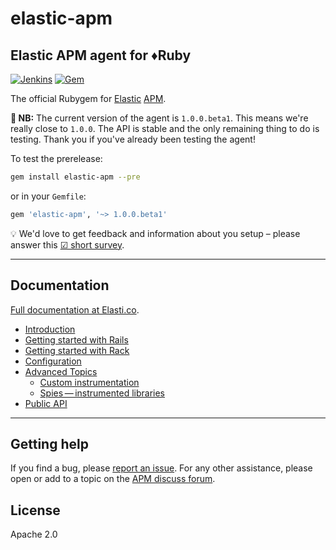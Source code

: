 # elastic-apm
## Elastic APM agent for ♦️Ruby

[![Jenkins](https://img.shields.io/jenkins/s/https/apm-ci.elastic.co/job/elastic+apm-agent-ruby+master.svg)](https://apm-ci.elastic.co/job/elastic+apm-agent-ruby+master/) [![Gem](https://img.shields.io/gem/v/elastic-apm.svg)](https://rubygems.org/gems/elastic-apm)

The official Rubygem for [Elastic][] [APM][].

**🚧 NB:** The current version of the agent is `1.0.0.beta1`. This means we're really close to `1.0.0`. The API is stable and the only remaining thing to do is testing. Thank you if you've already been testing the agent!

To test the prerelease:

```sh
gem install elastic-apm --pre
```

or in your `Gemfile`:

```ruby
gem 'elastic-apm', '~> 1.0.0.beta1'
```

💡 We'd love to get feedback and information about you setup – please answer this [☑ short survey](https://goo.gl/forms/LQktvn4rkLWBNSWy1).

---

## Documentation

[Full documentation at Elasti.co](https://www.elastic.co/guide/en/apm/agent/ruby/index.html).

<ul>
<li><a href="https://www.elastic.co/guide/en/apm/agent/ruby/1.x/introduction.html">Introduction</a></li>
<li><a href="https://www.elastic.co/guide/en/apm/agent/ruby/1.x/getting-started-rails.html">Getting started with Rails</a></li>
<li><a href="https://www.elastic.co/guide/en/apm/agent/ruby/1.x/getting-started-rack.html">Getting started with Rack</a></li>
<li><a href="https://www.elastic.co/guide/en/apm/agent/ruby/1.x/configuration.html">Configuration</a></li>
<li>
<a href="https://www.elastic.co/guide/en/apm/agent/ruby/1.x/advanced.html">Advanced Topics</a>
<ul>
<li><a href="https://www.elastic.co/guide/en/apm/agent/ruby/1.x/custom-instrumentation.html">Custom instrumentation</a></li>
<li><a href="https://www.elastic.co/guide/en/apm/agent/ruby/1.x/spies.html">Spies — instrumented libraries</a></li>
</ul>
</li>
<li><a href="https://www.elastic.co/guide/en/apm/agent/ruby/1.x/api.html">Public API</a></li>
</ul>

---

## Getting help

If you find a bug, please [report an issue](https://github.com/elastic/apm-agent-ruby/issues).
For any other assistance, please open or add to a topic on the [APM discuss forum](https://discuss.elastic.co/c/apm).

## License

Apache 2.0

[Elastic]: https://elastic.co
[APM]: https://www.elastic.co/guide/en/apm/server/index.html
